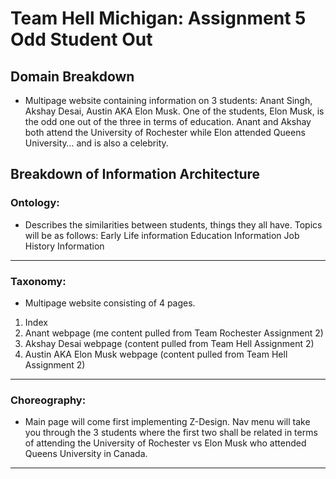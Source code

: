 # Team Hell Michigan: Assignment 5 Odd Student Out 

## Domain Breakdown 

 * Multipage website containing information on 3 students: Anant Singh, Akshay Desai, Austin AKA Elon Musk. One of the students, Elon Musk, is the odd one out of the three in terms of education. Anant and Akshay both attend the University of Rochester while Elon attended Queens University… and is also a celebrity. 

## Breakdown of Information Architecture

### Ontology: 
* Describes the similarities between students, things they all have. 
Topics will be as follows: 
	Early Life information
	Education Information
	Job History Information  
	
---  

### Taxonomy:
* Multipage website consisting of 4 pages.
1.	Index 
2.	Anant webpage (me content pulled from Team Rochester Assignment 2)
3.	Akshay Desai webpage (content pulled from Team Hell Assignment 2)
4.	Austin AKA Elon Musk webpage (content pulled from Team Hell Assignment 2)

---  

### Choreography:  
* Main page will come first implementing Z-Design. Nav menu will take you through the 3 students where the first two shall be related in terms of attending the University of Rochester vs Elon Musk who attended Queens University in Canada. 

--- 
	 




